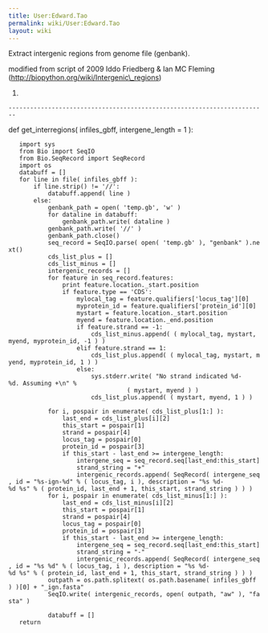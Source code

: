 ```yaml
---
title: User:Edward.Tao
permalink: wiki/User:Edward.Tao
layout: wiki
---
```


Extract intergenic regions from genome file (genbank).

modified from script of 2009 Iddo Friedberg & Ian MC Fleming
(http://biopython.org/wiki/Intergenic\_regions)

1.  

    ------------------------------------------------------------------------

def get\_interregions( infiles\_gbff, intergene\_length = 1 ):

`   import sys`  
`   from Bio import SeqIO`  
`   from Bio.SeqRecord import SeqRecord`  
`   import os`  
`   databuff = []`  
`   for line in file( infiles_gbff ):`  
`       if line.strip() != '//':`  
`           databuff.append( line )`  
`       else:`  
`           genbank_path = open( 'temp.gb', 'w' )`  
`           for dataline in databuff:`  
`               genbank_path.write( dataline )`  
`           genbank_path.write( '//' )`  
`           genbank_path.close()`  
`           seq_record = SeqIO.parse( open( 'temp.gb' ), "genbank" ).next()`  
`           cds_list_plus = []`  
`           cds_list_minus = []`  
`           intergenic_records = []`  
`           for feature in seq_record.features:`  
`               print feature.location._start.position      `  
`               if feature.type == 'CDS':`  
`                   mylocal_tag = feature.qualifiers['locus_tag'][0]`  
`                   myprotein_id = feature.qualifiers['protein_id'][0]`  
`                   mystart = feature.location._start.position`  
`                   myend = feature.location._end.position`  
`                   if feature.strand == -1:`  
`                       cds_list_minus.append( ( mylocal_tag, mystart, myend, myprotein_id, -1 ) )`  
`                   elif feature.strand == 1:`  
`                       cds_list_plus.append( ( mylocal_tag, mystart, myend, myprotein_id, 1 ) )`  
`                   else:`  
`                       sys.stderr.write( "No strand indicated %d-%d. Assuming +\n" % `  
`                                 ( mystart, myend ) )`  
`                       cds_list_plus.append( ( mystart, myend, 1 ) )`  
`       `  
`           for i, pospair in enumerate( cds_list_plus[1:] ):`  
`               last_end = cds_list_plus[i][2]`  
`               this_start = pospair[1]`  
`               strand = pospair[4]`  
`               locus_tag = pospair[0]`  
`               protein_id = pospair[3]`  
`               if this_start - last_end >= intergene_length:`  
`                   intergene_seq = seq_record.seq[last_end:this_start]`  
`                   strand_string = "+"`  
`                   intergenic_records.append( SeqRecord( intergene_seq, id = "%s-ign-%d" % ( locus_tag, i ), description = "%s %d-%d %s" % ( protein_id, last_end + 1, this_start, strand_string ) ) )`  
`           for i, pospair in enumerate( cds_list_minus[1:] ):`  
`               last_end = cds_list_minus[i][2]`  
`               this_start = pospair[1]`  
`               strand = pospair[4]`  
`               locus_tag = pospair[0]`  
`               protein_id = pospair[3]`  
`               if this_start - last_end >= intergene_length:`  
`                   intergene_seq = seq_record.seq[last_end:this_start]`  
`                   strand_string = "-"`  
`                   intergenic_records.append( SeqRecord( intergene_seq, id = "%s %d" % ( locus_tag, i ), description = "%s %d-%d %s" % ( protein_id, last_end + 1, this_start, strand_string ) ) )`  
`           outpath = os.path.splitext( os.path.basename( infiles_gbff ) )[0] + "_ign.fasta"`  
`           SeqIO.write( intergenic_records, open( outpath, "aw" ), "fasta" )`  
`           `  
`           databuff = []`  
`   return`
